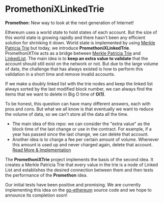 # PromethoniXLinkedTrie

**Promethon:** New way to look at the next generation of Internet!

Ethereum uses a world state to hold states of each account.
But the size of this world state is growing rapidly and there hasn't been any efficient solution for shrinking it down.
World state is implemented by using [Merkle Patricia Trie](https://ethereum.org/en/developers/docs/data-structures-and-encoding/patricia-merkle-trie/) but today, we introduce **PromethoniXLinkedTrie**.
PromethoniXTrie acts as a bridge between [Merkle Patricia Trie](https://ethereum.org/en/developers/docs/data-structures-and-encoding/patricia-merkle-trie/) and [LinkedList]([https://en.wikipedia.org/wiki/Red%E2%80%93black_tree](https://en.wikipedia.org/wiki/Linked_list)).
The main idea is to **keep an extra value to validate** that the account should still exist on the network or not.
But due to the large volume of data, the challenge that has always existed is how to perform this validation in a short time and remove invalid accounts.

If we make a doubly linked list with the trie nodes and keep the linked list always sorted by the last modified block number, we can always find the items that we want to delete in Big O time of **O(1)**.

To be honest, this question can have many different answers, each with pros and cons. But what we all know is that eventually we want to reduce the volume of data, so we can't store all the data all the time.

- The main idea of this repo: we can consider the "extra value" as the block time of the last change or use in the contract. For example, if a year has passed since the last change, we can delete that account.
- Another idea is to charge a fee per certain amount of volume. Whenever this amount is used up and never charged again, delete that account. [Read More & Implementation](https://github.com/Promethon/PromethoniXTrie)

The **PromethoniXTrie** project implements the basis of the second idea. It creates a Merkle Patricia Trie that every value in the trie is a node of Linked List and establishes the desired connection between them and then tests the performance of the **Promethon** idea.

Our initial tests have been positive and promising. We are currently implementing this idea on the [go-ethereum](https://github.com/ethereum/go-ethereum) source code and we hope to announce its completion soon!
